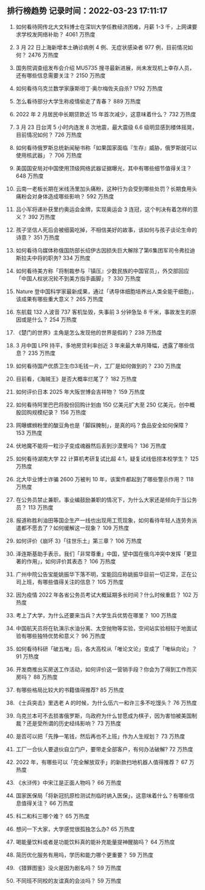 
## 排行榜趋势 记录时间：2022-03-23 17:11:17
  
  1. 如何看待网传北大文科博士在深圳大学任教经济困难，月薪 1-3 千，上网课要求学校发网络补助？ 4061 万热度
    
  2. 3 月 22 日上海新增本土确诊病例 4 例、无症状感染者 977 例，目前情况如何？ 2476 万热度
    
  3. 国务院调查组发布会介绍 MU5735 搜寻最新进展，尚未发现机上幸存人员，还有哪些信息需要关注？ 2150 万热度
    
  4. 如何看待乌克兰数学家康斯坦丁·奥尔梅佐夫自杀? 1792 万热度
    
  5. 怎么看待部分大学生称疫情偷走了青春？ 889 万热度
    
  6. 2022 年 2 月居民中长期贷款近 15 年首次减少，这意味着什么？ 732 万热度
    
  7. 3 月 23 日台湾 5 小时内连发 8 次地震，最大震级 6.6 级明显感到楼体摇晃，目前情况如何？ 726 万热度
    
  8. 如何看待俄罗斯总统新闻秘书称「如果国家面临『生存』威胁，俄罗斯就可以使用核武器」？ 706 万热度
    
  9. 美国国安局对中国使用顶级网络武器证据曝光，其中有哪些细节值得关注？ 648 万热度
    
  10. 云南一老板长期在米线汤里加头痛粉，这种行为会受到哪些处罚？长期食用头痛粉会对身体造成哪些影响？ 592 万热度
    
  11. 吕小军将递补获里约奥运会金牌，实现奥运会 3 连冠，这个判决有着怎样的意义？ 392 万热度
    
  12. 孩子坚信人死后会被细菌吃掉，不相信美好的故事，该如何与孩子谈论生命的诗意？ 351 万热度
    
  13. 如何看待乌媒体称俄国防部长绍伊古因损失巨大解除了第6集团军司令弗拉迪斯拉夫中将的职务? 334 万热度
    
  14. 如何看待美方称「将制裁参与『镇压』少数民族的中国官员」，外交部回应「中国人权状况轮不到美方指手画脚」？ 330 万热度
    
  15. Nature 登中国科学家最新成果，通过「诱导体细胞培养出人类全能干细胞」，该成果有哪些重大意义？ 265 万热度
    
  16. 东航载 132 人波音 737 客机坠毁，失事前 3 分钟急坠 8 千米，事故发生的原因或是什么？ 254 万热度
    
  17. 《楚门的世界》主角是怎么发现他的世界是假的？ 238 万热度
    
  18. 3 月中国 LPR 持平，多地房贷利率创近 3 年来最大单月降幅，透露了哪些信息？ 235 万热度
    
  19. 如何看待国产优质卫生巾3毛钱一片，工厂是如何做到的？ 230 万热度
    
  20. 目前看，《海贼王》是否大概率烂尾了？ 182 万热度
    
  21. 如何评价日本 2025 年大阪世博会吉祥物？ 159 万热度
    
  22. 如何看待阿里巴巴将股份回购计划由 150 亿美元扩大至 250 亿美元，创中概股回购规模纪录？ 156 万热度
    
  23. 网曝螺蛳粉里的酸豆角也是「脚踩腌制」，是真的吗？食品安全如何保障？ 153 万热度
    
  24. 伏地魔不能将一粒沙子变成魂器然后丢到沙漠里吗？ 136 万热度
    
  25. 如何看待湖南大学 22 计算机考研复试比超 4:1，疑复试线低捞本校学生？ 125 万热度
    
  26. 北大毕业博士诈骗 2600 万被判 10 年，该案件都起到了哪些警示作用？ 118 万热度
    
  27. 在公务员禁止兼职，事业编鼓励兼职的情况下，为什么大家还是倾向于当公务员？ 113 万热度
    
  28. 报道称胜利油田等国企生产一线也出现用工荒现象，如何看待年轻人连劳务派遣都不愿去了？如何缓解这一现象？ 109 万热度
    
  29. 如何评价《崩坏 3》「往世乐土」第三章？ 106 万热度
    
  30. 泽连斯基助手表示，我们「非常尊重」中国，望中国在俄乌冲突中发挥「更显著的作用」，如何评价其表态？ 106 万热度
    
  31. 广州中院公告宝能姚振华下落不明，宝能回应称姚振华目前一切正常，正在公司上班，有哪些值得关注的信息？ 105 万热度
    
  32. 因为疫情 2022 年各省公务员考试大概延期多长时间？什么时候重启？ 102 万热度
    
  33. 考上了大学，为什么还要来当兵？大学生兵优势在哪里？ 100 万热度
    
  34. 中国航天员将在轨演示水油分离、太空抛物等实验，空间站实验相较于地面试验有哪些独特优势和意义？ 96 万热度
    
  35. 如何看待科研「破五唯」后，各大高校从「唯论文论」变成了「唯纵向论」？ 91 万热度
    
  36. 开发商推出买房送工作活动，如何评价这一营销手段？你会为了得到工作而买房吗？ 88 万热度
    
  37. 有哪些格局比较大的书籍值得推荐? 85 万热度
    
  38. 《士兵突击》里选老 A 的时候，为什么伍六一和许三多不吃馒头？ 76 万热度
    
  39. 乌克兰本可不去损害俄罗斯，乌政府为什么甘愿成为棋子，因为害怕被美国制裁？还是受所谓的历史经纬影响？ 73 万热度
    
  40. 是否可以把「先挣一笔钱，然后再也不上班」作为人生规划？ 73 万热度
    
  41. 工厂一合伙人要退伙自立门户，要带走全部客户，有何办法破解? 72 万热度
    
  42. 2022 年，有哪些可以「完全解放双手」的新款扫地机器人值得推荐？ 67 万热度
    
  43. 《水浒传》中宋江是正面人物吗？ 66 万热度
    
  44. 国家医保局「将新冠抗原检测试剂临时纳入医保」，这意味着什么？有哪些信息值得关注？ 66 万热度
    
  45. 科二和科三哪个难？ 65 万热度
    
  46. 想问一下大家，大学感觉很孤独怎么办? 65 万热度
    
  47. 喝能量饮料或者是功能饮料真的能补充能量提神醒脑吗？ 64 万热度
    
  48. 简历优化服务有用吗，学历和能力哪个更重要？ 59 万热度
    
  49. 《猎罪图鉴》没火是因为剧名吗？ 59 万热度
    
  50. 不同班不同校的友谊真的会淡吗？ 59 万热度
    
